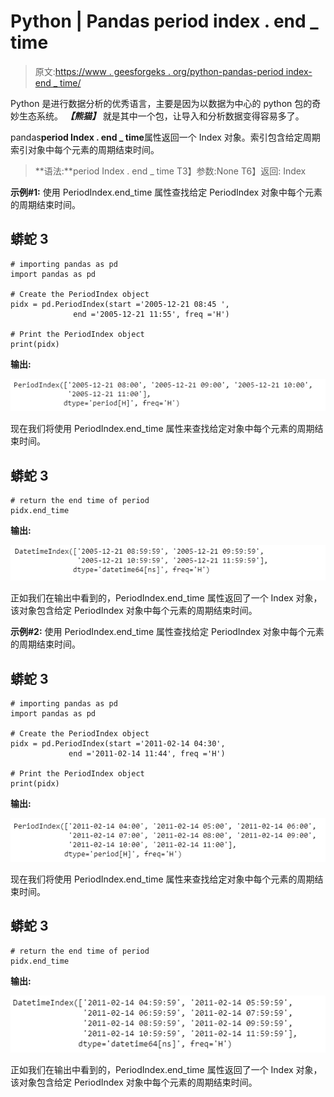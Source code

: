 # Python | Pandas period index . end _ time

> 原文:[https://www . geesforgeks . org/python-pandas-period index-end _ time/](https://www.geeksforgeeks.org/python-pandas-periodindex-end_time/)

Python 是进行数据分析的优秀语言，主要是因为以数据为中心的 python 包的奇妙生态系统。 ***【熊猫】*** 就是其中一个包，让导入和分析数据变得容易多了。

pandas**period Index . end _ time**属性返回一个 Index 对象。索引包含给定周期索引对象中每个元素的周期结束时间。

> **语法:**period Index . end _ time
> T3】参数:None
> T6】返回: Index

**示例#1:** 使用 PeriodIndex.end_time 属性查找给定 PeriodIndex 对象中每个元素的周期结束时间。

## 蟒蛇 3

```
# importing pandas as pd
import pandas as pd

# Create the PeriodIndex object
pidx = pd.PeriodIndex(start ='2005-12-21 08:45 ',
              end ='2005-12-21 11:55', freq ='H')

# Print the PeriodIndex object
print(pidx)
```

**输出:**

![](img/ac6f8721ba30b7878a240f43f197e233.png)

现在我们将使用 PeriodIndex.end_time 属性来查找给定对象中每个元素的周期结束时间。

## 蟒蛇 3

```
# return the end time of period
pidx.end_time
```

**输出:**

![](img/2b128bb9b7752de927f1763258cd74c3.png)

正如我们在输出中看到的，PeriodIndex.end_time 属性返回了一个 Index 对象，该对象包含给定 PeriodIndex 对象中每个元素的周期结束时间。

**示例#2:** 使用 PeriodIndex.end_time 属性查找给定 PeriodIndex 对象中每个元素的周期结束时间。

## 蟒蛇 3

```
# importing pandas as pd
import pandas as pd

# Create the PeriodIndex object
pidx = pd.PeriodIndex(start ='2011-02-14 04:30',
             end ='2011-02-14 11:44', freq ='H')

# Print the PeriodIndex object
print(pidx)
```

**输出:**

![](img/b9f3f75457d2cba0a4d6940026ebf977.png)

现在我们将使用 PeriodIndex.end_time 属性来查找给定对象中每个元素的周期结束时间。

## 蟒蛇 3

```
# return the end time of period
pidx.end_time
```

**输出:**

![](img/8c1f2e5881186497d09f20845247b32f.png)

正如我们在输出中看到的，PeriodIndex.end_time 属性返回了一个 Index 对象，该对象包含给定 PeriodIndex 对象中每个元素的周期结束时间。